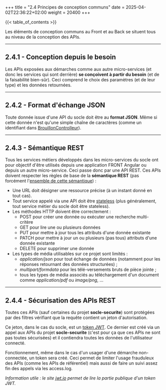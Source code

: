 +++
title = "2.4 Principes de conception communs"
date = 2025-04-02T22:36:22+02:00
weight = 20400
+++

{{< table_of_contents >}}

Les éléments de conception communs au Front et au Back se situent tous au niveau de la conception des APIs.

___
## 2.4.1 - Conception depuis le besoin
Les APIs exposées aux démarches comme aux autre micro-services (et donc les services qui sont derrière) **se conçoivent à partir du besoin** (et de la faisabilité bien-sûr). Ceci comprend le choix des paramètres (et de leur type) et les données retournées.


___
## 2.4.2 - Format d'échange JSON
Toute donnée issue d'une API du socle doit être au **format JSON**. Même si cette donnée n'est qu'une simple chaîne de caractères (comme un identifiant dans [BrouillonControlleur](/documentation/documentationgeneree/socle-dbbrouillon/sources/com/github/talbotgui/psl/socle/dbbrouillon/controleur/BrouillonControlleur.html)).


___
## 2.4.3 - Sémantique REST
Tous les services métiers développés dans les micro-services du socle ont pour objectif d'être utilisés depuis une application FRONT Angular ou depuis un autre micro-service. Ceci passe donc par une API REST. Ces APIs doivent respecter les règles de base de la **sémantique REST** (pas forcément l'[ensemble de cette sémantique](https://fr.wikipedia.org/wiki/Representational_state_transfer#Relation_entre_URI_et_m%C3%A9thodes_HTTP)) :
* Une URL doit désigner une ressource précise (à un instant donné en tout cas).
* Tout service appelé via une API doit être [stateless](https://www.redhat.com/fr/topics/cloud-native-apps/stateful-vs-stateless#stateless) (plus généralement, tout service métier du socle doit être stateless).
* Les méthodes HTTP doivent être correctement :
  * POST pour créer une donnée ou exécuter une recherche multi-critère
  * GET pour lire une ou plusieurs données
  * PUT pour mettre à jour tous les attributs d'une donnée existante
  * PATCH pour mettre à jour un ou plusieurs (pas tous) attributs d'une donnée existante
  * DELETE pour supprimer une donnée
* Les types de média utilisables sur ce projet sont limités :
  * _application/json_ pour tout échange de données (notamment pour les réponses retournant des données structurées) ;
  * _multipart/formdata_ pour les télé-versements bruts de pièce jointe ;
  * tous les types de média associés au téléchargement d'un document comme _application/pdf_ ou _image/png_, ...

___
## 2.4.4 - Sécurisation des APIs REST
Toutes ces APIs (sauf certaines du projet **socle-securite**) sont protégées par des filtres vérifiant que la requête contient un jeton d'autorisation.

Ce jeton, dans le cas du socle, est un [token JWT](https://fr.wikipedia.org/wiki/JSON_Web_Token). Ce dernier est créé via un appel aux APIs du projet **socle-securite** (c'est pour ça que ces APIs ne sont pas toutes sécurisées) et il contiendra toutes les données de l'utilisateur connecté.

Fonctionnement, même dans le cas d'un usager d'une démarche non-connectée, un token sera créé. Ceci permet de limiter l'usage frauduleux des APIs (comme les APIs de référentiel) mais aussi de faire un suivi assez fin des appels via les access.log.

_Information utile : le site [jwt.io](https://jwt.io/) permet de lire la partie publique d'un token JWT._

